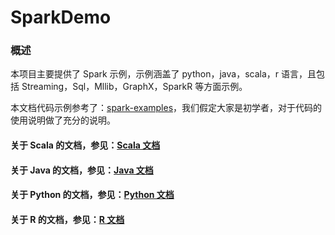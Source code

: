 SparkDemo
====

### 概述
本项目主要提供了 Spark 示例，示例涵盖了 python，java，scala，r 语言，且包括 Streaming，Sql，Mllib，GraphX，SparkR 等方面示例。

本文档代码示例参考了：[spark-examples](https://github.com/apache/spark/tree/master/examples)，我们假定大家是初学者，对于代码的使用说明做了充分的说明。

#### 关于 Scala 的文档，参见：[Scala 文档](/docs/README_SCALA.md)
#### 关于 Java 的文档，参见：[Java 文档](/docs/README_JAVA.md)
#### 关于 Python 的文档，参见：[Python 文档](/src/main/python/README.md)
#### 关于 R 的文档，参见：[R 文档](/src/main/r/README.md)